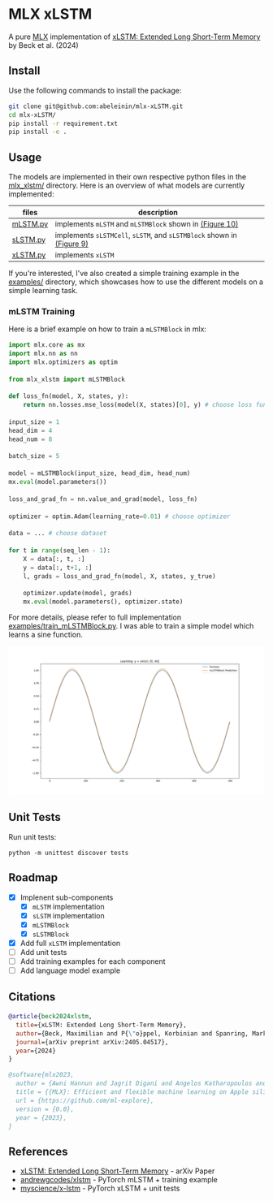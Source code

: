 # MLX xLSTM

A pure [MLX](https://github.com/ml-explore/mlx) implementation of [xLSTM: Extended Long Short-Term Memory](https://arxiv.org/abs/2405.04517) by Beck et al. (2024)

## Install 

Use the following commands to install the package:

```bash
git clone git@github.com:abeleinin/mlx-xLSTM.git
cd mlx-xLSTM/
pip install -r requirement.txt
pip install -e .
```

## Usage

The models are implemented in their own respective python files in the [mlx_xlstm/](./mlx_xlstm/) directory. Here is an overview of what models are currently implemented:

| files                            | description                                                                                                           |
|----------------------------------|-----------------------------------------------------------------------------------------------------------------------|
| [mLSTM.py](./mlx_xlstm/mLSTM.py) | implements `mLSTM` and `mLSTMBlock` shown in [(Figure 10)](https://arxiv.org/pdf/2405.04517.pdf#page=30)              |
| [sLSTM.py](./mlx_xlstm/sLSTM.py) | implements `sLSTMCell`, `sLSTM`, and `sLSTMBlock` shown in [(Figure 9)](https://arxiv.org/pdf/2405.04517.pdf#page=29) |
| [xLSTM.py](./mlx_xlstm/xLSTM.py) | implements `xLSTM`                                                                                                    |

If you're interested, I've also created a simple training example in the [examples/](./examples/) directory, which showcases how to use the different models on a simple learning task.

### mLSTM Training

Here is a brief example on how to train a `mLSTMBlock` in mlx:

```python
import mlx.core as mx
import mlx.nn as nn
import mlx.optimizers as optim

from mlx_xlstm import mLSTMBlock

def loss_fn(model, X, states, y):
    return nn.losses.mse_loss(model(X, states)[0], y) # choose loss function

input_size = 1
head_dim = 4
head_num = 8

batch_size = 5

model = mLSTMBlock(input_size, head_dim, head_num)
mx.eval(model.parameters())

loss_and_grad_fn = nn.value_and_grad(model, loss_fn)

optimizer = optim.Adam(learning_rate=0.01) # choose optimizer 

data = ... # choose dataset

for t in range(seq_len - 1):
    X = data[:, t, :]
    y = data[:, t+1, :]
    l, grads = loss_and_grad_fn(model, X, states, y_true)

    optimizer.update(model, grads)
    mx.eval(model.parameters(), optimizer.state)
```

For more details, please refer to full implementation [examples/train_mLSTMBlock.py](./examples/train_mLSTMBlock.py). I was able to train a simple model which learns a sine function.

![mLSTMBlock sine function predition](./media/mLSTMBlock_sine.png)

## Unit Tests

Run unit tests:

```
python -m unittest discover tests
```

## Roadmap

- [x] Implenent sub-components
    - [x] `mLSTM` implementation
    - [x] `sLSTM` implementation
    - [x] `mLSTMBlock`
    - [x] `sLSTMBlock`
- [x] Add full `xLSTM` implementation
- [ ] Add unit tests
- [ ] Add training examples for each component
- [ ] Add language model example

## Citations

```bibtex
@article{beck2024xlstm,
  title={xLSTM: Extended Long Short-Term Memory},
  author={Beck, Maximilian and P{\"o}ppel, Korbinian and Spanring, Markus and Auer, Andreas and Prudnikova, Oleksandra and Kopp, Michael and Klambauer, G{\"u}nter and Brandstetter, Johannes and Hochreiter, Sepp},
  journal={arXiv preprint arXiv:2405.04517},
  year={2024}
}
```

```bibtex
@software{mlx2023,
  author = {Awni Hannun and Jagrit Digani and Angelos Katharopoulos and Ronan Collobert},
  title = {{MLX}: Efficient and flexible machine learning on Apple silicon},
  url = {https://github.com/ml-explore},
  version = {0.0},
  year = {2023},
}
```

## References

- [xLSTM: Extended Long Short-Term Memory](https://arxiv.org/abs/2405.04517) - arXiv Paper
- [andrewgcodes/xlstm](https://github.com/andrewgcodes/xlstm) - PyTorch mLSTM + training example
- [myscience/x-lstm](https://github.com/myscience/x-lstm) - PyTorch xLSTM + unit tests
